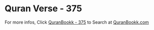 # Quran Verse - 375 

For more infos, Click [QuranBookk - 375](https://www.quranbookk.com/quran/search?q=375) to Search at [QuranBookk.com](http://quranbookk.com/)